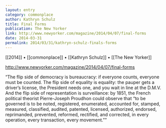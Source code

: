 ```yaml
---
layout: entry
category: commonplace
author: Kathryn Schulz
title: Final Forms
publication: The New Yorker
link: http://www.newyorker.com/magazine/2014/04/07/final-forms
date: 2014-03-31
permalink: 2014/03/31/kathryn-schulz-finals-forms
---
```


[[2014]] • [[commonplace]] • [[Kathryn Schulz]] • [[The New Yorker]]

http://www.newyorker.com/magazine/2014/04/07/final-forms

“The flip side of democracy is bureaucracy: if everyone counts, everyone must be counted. The flip side of equality is equality: the pauper gets a driver’s license, the President needs one, and you wait in line at the D.M.V. And the flip side of representation is surveillance: by 1851, the French political theorist Pierre-Joseph Proudhon could observe that “to be governed is to be noted, registered, enumerated, accounted for, stamped, measured, classified, audited, patented, licensed, authorized, endorsed, reprimanded, prevented, reformed, rectified, and corrected, in every operation, every transaction, every movement.””